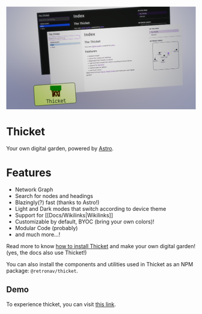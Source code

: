 ![Screenshot of Thicket](https://github.com/retronav/thicket/raw/main/public/screenshot.png)

# Thicket

Your own digital garden, powered by [Astro](https://astro.build).

# Features

- Network Graph
- Search for nodes and headings
- Blazingly(?) fast (thanks to Astro!)
- Light and Dark modes that switch according to device theme
- Support for [[Docs/Wikilinks|Wikilinks]]
- Customizable by default, BYOC (bring your own colors)!
- Modular Code (probably)
- and much more...!

Read more to know
[how to install Thicket](https://thicket.retronav.vercel.app/Docs/Installation)
and make your own digital garden! (yes, the docs also use Thicket!)

You can also install the components and utilities used in Thicket as an NPM
package: `@retronav/thicket`.

## Demo

To experience thicket, you can visit
[this link](https://thicket.retronav.vercel.app/).
